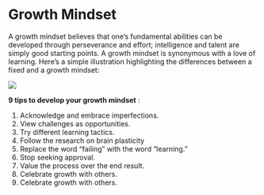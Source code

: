 
# Growth Mindset
A growth mindset believes that one’s fundamental abilities can be developed through perseverance and effort; intelligence and talent are simply good starting points. A growth mindset is synonymous with a love of learning.
Here’s a simple illustration highlighting the differences between a fixed and a growth mindset:

![](https://dgt.co.za/wp-content/uploads/2018/05/header-image_heads.png)

**9 tips to develop your growth mindset** :
1. Acknowledge and embrace imperfections.
2. View challenges as opportunities.
3. Try different learning tactics.
4. Follow the research on brain plasticity
5.  Replace the word “failing” with the word “learning.”
6. Stop seeking approval.
7. Value the process over the end result.
8. Celebrate growth with others.
9. Celebrate growth with others.


